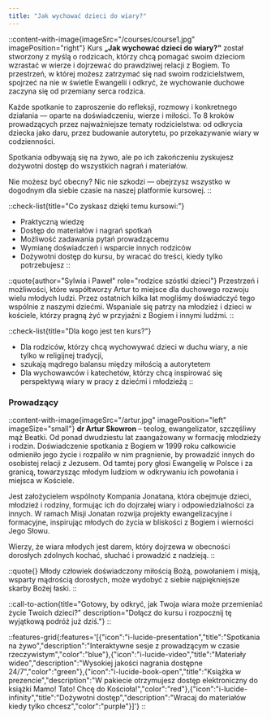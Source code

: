 ```yaml
---
title: "Jak wychować dzieci do wiary?"
---
```


::content-with-image{imageSrc="/courses/course1.jpg" imagePosition="right"}
Kurs **„Jak wychować dzieci do wiary?"** został stworzony z myślą o rodzicach, którzy chcą pomagać swoim dzieciom wzrastać w wierze i dojrzewać do prawdziwej relacji z Bogiem. To przestrzeń, w której możesz zatrzymać się nad swoim rodzicielstwem, spojrzeć na nie w świetle Ewangelii i odkryć, że wychowanie duchowe zaczyna się od przemiany serca rodzica.

Każde spotkanie to zaproszenie do refleksji, rozmowy i konkretnego działania — oparte na doświadczeniu, wierze i miłości. To 8 kroków prowadzących przez najważniejsze tematy rodzicielstwa: od odkrycia dziecka jako daru, przez budowanie autorytetu, po przekazywanie wiary w codzienności.

Spotkania odbywają się na żywo, ale po ich zakończeniu zyskujesz dożywotni dostęp do wszystkich nagrań i materiałów.

Nie możesz być obecny? Nic nie szkodzi — obejrzysz wszystko w dogodnym dla siebie czasie na naszej platformie kursowej.
::


::check-list{title="Co zyskasz dzięki temu kursowi:"}
- Praktyczną wiedzę
- Dostęp do materiałów i nagrań spotkań
- Możliwość zadawania pytań prowadzącemu
- Wymianę doświadczeń i wsparcie innych rodziców
- Dożywotni dostęp do kursu, by wracać do treści, kiedy tylko potrzebujesz
::

::quote{author="Sylwia i Paweł" role="rodzice szóstki dzieci"}
Przestrzeń i możliwości, które współtworzy Artur to miejsce dla duchowego rozwoju wielu młodych ludzi. Przez ostatnich kilka lat mogliśmy doświadczyć tego wspólnie z naszymi dziećmi. Wspaniale się patrzy na młodzież i dzieci w kościele, którzy pragną żyć w przyjaźni z Bogiem i innymi ludźmi.
::

::check-list{title="Dla kogo jest ten kurs?"}
- Dla rodziców, którzy chcą wychowywać dzieci w duchu wiary, a nie tylko w religijnej tradycji,
- szukają mądrego balansu między miłością a autorytetem
- Dla wychowawców i katechetów, którzy chcą inspirować się perspektywą wiary w pracy z dziećmi i młodzieżą
::

### Prowadzący

::content-with-image{imageSrc="/artur.jpg" imagePosition="left" imageSize="small"}
**dr Artur Skowron** – teolog, ewangelizator, szczęśliwy mąż Beatki. Od ponad dwudziestu lat zaangażowany w formację młodzieży i rodzin. Doświadczenie spotkania z Bogiem w 1999 roku całkowicie odmieniło jego życie i rozpaliło w nim pragnienie, by prowadzić innych do osobistej relacji z Jezusem. Od tamtej pory głosi Ewangelię w Polsce i za granicą, towarzysząc młodym ludziom w odkrywaniu ich powołania i miejsca w Kościele.

Jest założycielem wspólnoty Kompania Jonatana, która obejmuje dzieci, młodzież i rodziny, formując ich do dojrzałej wiary i odpowiedzialności za innych. W ramach Misji Jonatan rozwija projekty ewangelizacyjne i formacyjne, inspirując młodych do życia w bliskości z Bogiem i wierności Jego Słowu.

Wierzy, że wiara młodych jest darem, który dojrzewa w obecności dorosłych zdolnych kochać, słuchać i prowadzić z nadzieją.
::

::quote{}
Młody człowiek doświadczony miłością Bożą, powołaniem i misją, wsparty mądrością dorosłych, może wydobyć z siebie najpiękniejsze skarby Bożej łaski.
::

::call-to-action{title="Gotowy, by odkryć, jak Twoja wiara może przemieniać życie Twoich dzieci?" description="Dołącz do kursu i rozpocznij tę wyjątkową podróż już dziś."}
::

::features-grid{:features='[{"icon":"i-lucide-presentation","title":"Spotkania na żywo","description":"Interaktywne sesje z prowadzącym w czasie rzeczywistym","color":"blue"},{"icon":"i-lucide-video","title":"Materiały wideo","description":"Wysokiej jakości nagrania dostępne 24/7","color":"green"},{"icon":"i-lucide-book-open","title":"Książka w prezencie","description":"W pakiecie otrzymujesz dostęp elektroniczny do książki Mamo! Tato! Chcę do Kościoła!","color":"red"},{"icon":"i-lucide-infinity","title":"Dożywotni dostęp","description":"Wracaj do materiałów kiedy tylko chcesz","color":"purple"}]'}
::


